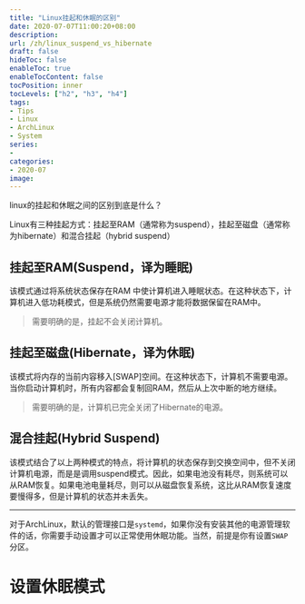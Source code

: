 ```yaml
---
title: "Linux挂起和休眠的区别"
date: 2020-07-07T11:00:20+08:00
description:
url: /zh/linux_suspend_vs_hibernate
draft: false
hideToc: false
enableToc: true
enableTocContent: false
tocPosition: inner
tocLevels: ["h2", "h3", "h4"]
tags:
- Tips
- Linux
- ArchLinux
- System
series:
-
categories:
- 2020-07
image:
---
```


linux的挂起和休眠之间的区别到底是什么？

Linux有三种挂起方式：挂起至RAM（通常称为suspend），挂起至磁盘（通常称为hibernate）和混合挂起（hybrid suspend）

## 挂起至RAM(Suspend，译为睡眠)
该模式通过将系统状态保存在RAM 中使计算机进入睡眠状态。在这种状态下，计算机进入低功耗模式，但是系统仍然需要电源才能将数据保留在RAM中。

>需要明确的是，挂起不会关闭计算机。

## 挂起至磁盘(Hibernate，译为休眠)
该模式将内存的当前内容移入[SWAP]空间。在这种状态下，计算机不需要电源。当你启动计算机时，所有内容都会复制回RAM，然后从上次中断的地方继续。

>需要明确的是，计算机已完全关闭了Hibernate的电源。

## 混合挂起(Hybrid Suspend)
该模式结合了以上两种模式的特点，将计算机的状态保存到交换空间中，但不关闭计算机电源，而是是调用suspend模式。因此，如果电池没有耗尽，则系统可以从RAM恢复。如果电池电量耗尽，则可以从磁盘恢复系统，这比从RAM恢复速度要慢得多，但是计算机的状态并未丢失。

--------

对于ArchLinux，默认的管理接口是`systemd`，如果你没有安装其他的电源管理软件的话，你需要手动设置才可以正常使用休眠功能。当然，前提是你有设置`SWAP`分区。

# 设置休眠模式


